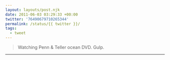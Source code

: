 ```yaml
---
layout: layouts/post.njk
date: 2011-06-03 03:29:33 +00:00
twitter: '76490679710265344'
permalink: /status/{{ twitter }}/
tags: 
  - tweet
---
```


> Watching Penn & Teller ocean DVD. Gulp.

---
